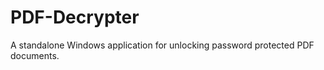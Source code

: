 # PDF-Decrypter                 

A standalone Windows application for unlocking password protected PDF documents.
